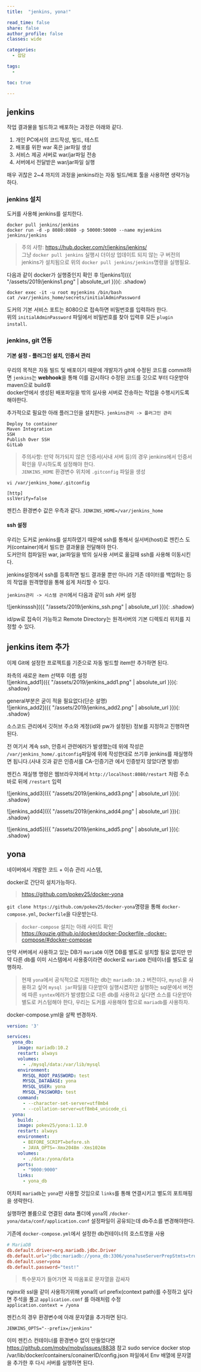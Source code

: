 ```yaml
---
title:  "jenkins, yona!"

read_time: false
share: false
author_profile: false
classes: wide

categories:
  - 잡담

tags:
  - 

toc: true

---
```


## jenkins

작업 결과물을 빌드하고 배포하는 과정은 아래와 같다.  

1. 개인 PC에서의 코드작성, 빌드, 테스트  
2. 배포를 위한 war 혹은 jar파일 생성  
3. 서비스 제공 서버로 war/jar파일 전송  
4. 서버에서 전달받은 war/jar파일 실행  

매우 귀찮은 2~4 까지의 과정을 jenkins라는 자동 빌드/배포 툴을 사용하면 생략가능하다.  

### jenkins 설치

도커를 사용해 jenkins를 설치한다.  
```
docker pull jenkins/jenkins
docker run -d -p 8080:8080 -p 50000:50000 --name myjenkins jenkins/jenkins
```

> 주의 사항: https://hub.docker.com/r/jenkins/jenkins/   
> 그냥 `docker pull jenkins` 실행시 더이상 업데이트 되지 않는 구 버전의 jenkins가 설치됨으로 위의 `docker pull jenkins/jenkins`명령을 실행필요.    


다음과 같이 docker가 실행중인지 확인 후 
![jenkins1]({{ "/assets/2019/jenkins1.png" | absolute_url }}){: .shadow}  

```
docker exec -it -u root myjenkins /bin/bash
cat /var/jenkins_home/secrets/initialAdminPassword
```

도커의 기본 서비스 포트는 8080으로 접속하면 비밀번호를 입력하라 한다.  
위의 `initialAdminPassword` 파일에서 비밀번호를 찾아 입력후 모든 `plugin install`.  


### jenkins, git 연동

#### 기본 설정 - 플러그인 설치, 인증서 관리  

우리의 목적은 자동 빌드 및 배포이기 때문에 개발자가 git에 수정된 코드를 commit하면 
`jenkins`는 **webhook**을 통해 이를 감시하다 수정된 코드를 깃으로 부터 다운받아 maven으로 build후  
docker안에서 생성된 배포파일을 밖의 실사용 서버로 전송하는 작업을 수행시키도록 해야한다.  

추가적으로 필요한 아래 플러그인을 설치한다. `jenkins관리 -> 플러그인 관리`
```
Deploy to container  
Maven Integration  
SSH  
Publish Over SSH  
GitLab  
```


> 주의사항: 만약 허가되지 않은 인증서(사내 서버 등)의 경우 jenkins에서 인증서 확인을 무시하도록 설정해야 한다.  
`JENKINS_HOME` 환경변수 위치에 `.gitconfig` 파일을 생성  
```
vi /var/jenkins_home/.gitconfig

[http]
sslVerify=false
```
젠킨스 환경변수 값은 우측과 같다.  `JENKINS_HOME=/var/jenkins_home`  

#### ssh 설정  

우리는 도커로 jenkins를 설치하였기 때문에 ssh를 통해서 실서버(host)로 젠킨스 도커(container)에서 빌드한 결과물을 전달해야 한다.  
도커안의 컴파일된 war, jar파일을 밖의 실사용 서버로 옮길때 ssh를 사용해 이동시킨다.  

jenkins설정에서 ssh를 등록하면 빌드 결과물 뿐만 아니라 기존 데이터를 백업하는 등의 작업을 원격명령을 통해 쉽게 처리할 수 있다.  

`jenkins관리 -> 시스템 관리`에서 다음과 같이 ssh 서버 설정  

![jenkinsssh]({{ "/assets/2019/jenkins_ssh.png" | absolute_url }}){: .shadow}  

id/pw로 접속이 가능하고 Remote Directory는 원격서버의 기본 디렉토리 위치를 지정할 수 있다. 

## jenkins item 추가

이제 Git에 설정한 프로젝트를 기준으로 자동 빌드할 item만 추가하면 된다.  

좌측의 새로운 item 선택후 이름 설정  
![jenkins_add1]({{ "/assets/2019/jenkins_add1.png" | absolute_url }}){: .shadow}  

general부분은 굳이 적을 필요없다(단순 설명)  
![jenkins_add2]({{ "/assets/2019/jenkins_add2.png" | absolute_url }}){: .shadow}  

소스코드 관리에서 깃허브 주소와 계정(id와 pw가 설정된) 정보를 지정하고 진행하면 된다.  

전 여기서 계속 ssh, 안증서 관련에러가 발생했는데 위에 작성은 `/var/jenkins_home/.gitconfig`파일에 위에 작성한대로 쓰기후 jenkins를 재실행하면 됩니다.(사내 깃과 같은 인증서를 CA-인증기관 에서 인증받지 않았다면 발생)  

젠킨스 재실행 명령은 웹브라우저에서 `http://localhost:8080/restart` 처럼 주소 바로 뒤에 `/restart` 입력  


![jenkins_add3]({{ "/assets/2019/jenkins_add3.png" | absolute_url }}){: .shadow}  

![jenkins_add4]({{ "/assets/2019/jenkins_add4.png" | absolute_url }}){: .shadow}  

![jenkins_add5]({{ "/assets/2019/jenkins_add5.png" | absolute_url }}){: .shadow}  


## yona

네이버에서 개발한 코드 + 이슈 관리 시스템,

docker로 간단히 설치가능하다.  

> https://github.com/pokev25/docker-yona

`git clone https://github.com/pokev25/docker-yona`명령을 통해 `docker-compose.yml`, `Dockerfile`을 다운받는다.  

> `docker-compose` 설치는 아래 사이트 확인  
> https://kouzie.github.io/docker/docker-Dockerfile,-docker-compose/#docker-compose

만약 서버에서 사용하고 있는 DB가 `mariaDB` 이면 DB를 별도로 설치할 필요 없지만 만약 다른 db를 이미 시스템에서 사용중이라면 docker로 `mariaDB` 컨테이너를 별도로 실행하자.  

> 현재 `yona`에서 공식적으로 지원하는 db는 `mariadb:10.2` 버전이다, `mysql`을 사용하고 싶어 `mysql jar`파일을 다운받아 실행시켰지만 실행하는 sql문에서 버전에 따른 `syntex`에러가 발생함으로 다른 db를 사용하고 싶다면 소스를 다운받아 별도로 커스텀해야 한다, 우리는 도커를 사용해야 함으로 `mariadb`를 사용하자.  

docker-compose.yml을 살짝 번경하자.  

```yml
version: '3'

services:
  yona_db:
    image: mariadb:10.2
    restart: always
    volumes:
      - ./mysql/data:/var/lib/mysql
    environment:
      MYSQL_ROOT_PASSWORD: test
      MYSQL_DATABASE: yona
      MYSQL_USER: yona
      MYSQL_PASSWORD: test
    command:
      - --character-set-server=utf8mb4
      - --collation-server=utf8mb4_unicode_ci
  yona:
    build: .
    image: pokev25/yona:1.12.0
    restart: always
    environment:
      - BEFORE_SCRIPT=before.sh
      - JAVA_OPTS=-Xmx2048m -Xms1024m
    volumes:
      - ./data:/yona/data
    ports:
      - "9000:9000"
    links:
      - yona_db
```

어차피 `mariadb`는 `yona`만 사용할 것임으로 `links`를 통해 연결시키고 별도의 포트매핑을 생략한다.  

실행하면 볼륨으로 연결된 data 폴더에 `yona`의 `/docker-yona/data/conf/application.conf` 설정파일이 공유되는데 db주소를 변경해야한다.  

기존에 `docker-compose.yml`에서 설정한 db컨테이너의 호스트명을 사용  

```conf
# MariaDB
db.default.driver=org.mariadb.jdbc.Driver
db.default.url="jdbc:mariadb://yona_db:3306/yona?useServerPrepStmts=true"
db.default.user=yona
db.default.password="test!"
```

> 특수문자가 들어가면 꼭 따옴표로 문자열을 감싸자

nginx와 ssl을 같이 사용하기위해 yona의 url prefix(context path)를 수정하고 싶다면 
주석을 풀고 `application.conf` 를 아래처럼 수정   
`application.context = /yona`  

젠킨스의 경우 환경변수에 아래 문자열을 추가하면 된다.  

`JENKINS_OPTS="--prefix=/jenkins"`

이미 젠킨스 컨테이너를 환경변수 없이 만들었다면 https://github.com/moby/moby/issues/8838 참고
sudo service docker stop
/var/lib/docker/containers/conainerID/config.json 파일에서 Env 배열에 문자열을 추가한 후 다시 서버를 실행하면 된다.  
